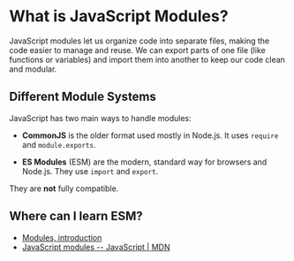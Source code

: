 # What is JavaScript Modules?
JavaScript modules let us organize code into separate files, making the code easier to manage and reuse. We can export parts of one file (like functions or variables) and import them into another to keep our code clean and modular.

## Different Module Systems

JavaScript has two main ways to handle modules:

- **CommonJS** is the older format used mostly in Node.js. It uses `require` and `module.exports`.

- **ES Modules** (ESM) are the modern, standard way for browsers and Node.js. They use `import` and `export`.

They are **not** fully compatible.

## Where can I learn ESM?
- [Modules, introduction](https://javascript.info/modules-intro)
- [JavaScript modules -- JavaScript | MDN](https://developer.mozilla.org/en-US/docs/Web/JavaScript/Guide/Modules)